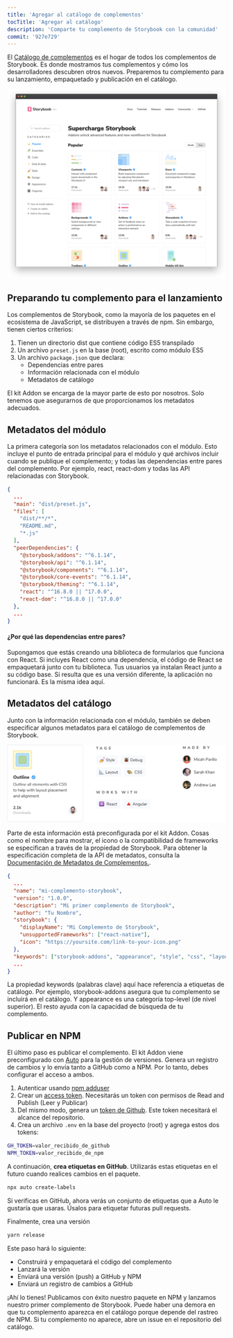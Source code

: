 ```yaml
---
title: 'Agregar al catálogo de complementos'
tocTitle: 'Agregar al catálogo'
description: 'Comparte tu complemento de Storybook con la comunidad'
commit: '927e729'
---
```


El [Catálogo de complementos](https://storybook.js.org/addons) es el hogar de todos los complementos de Storybook. Es donde mostramos tus complementos y cómo los desarrolladores descubren otros nuevos. Preparemos tu complemento para su lanzamiento, empaquetado y publicación en el catálogo.

![](../../images/catalog.png)

## Preparando tu complemento para el lanzamiento

Los complementos de Storybook, como la mayoría de los paquetes en el ecosistema de JavaScript, se distribuyen a través de npm. Sin embargo, tienen ciertos criterios:

1. Tienen un directorio dist que contiene código ES5 transpilado
2. Un archivo `preset.js` en la base (root), escrito como módulo ES5
3. Un archivo `package.json` que declara:
   - Dependencias entre pares
   - Información relacionada con el módulo
   - Metadatos de catálogo

El kit Addon se encarga de la mayor parte de esto por nosotros. Solo tenemos que asegurarnos de que proporcionamos los metadatos adecuados.

## Metadatos del módulo

La primera categoría son los metadatos relacionados con el módulo. Esto incluye el punto de entrada principal para el módulo y qué archivos incluir cuando se publique el complemento; y todas las dependencias entre pares del complemento. Por ejemplo, react, react-dom y todas las API relacionadas con Storybook.

```json:title=package.json
{
  ...
  "main": "dist/preset.js",
  "files": [
    "dist/**/*",
    "README.md",
    "*.js"
  ],
  "peerDependencies": {
    "@storybook/addons": "^6.1.14",
    "@storybook/api": "^6.1.14",
    "@storybook/components": "^6.1.14",
    "@storybook/core-events": "^6.1.14",
    "@storybook/theming": "^6.1.14",
    "react": "^16.8.0 || ^17.0.0",
    "react-dom": "^16.8.0 || ^17.0.0"
  },
  ...
}
```

#### ¿Por qué las dependencias entre pares?

Supongamos que estás creando una biblioteca de formularios que funciona con React. Si incluyes React como una dependencia, el código de React se empaquetará junto con tu biblioteca. Tus usuarios ya instalan React junto a su código base. Si resulta que es una versión diferente, la aplicación no funcionará. Es la misma idea aquí.

## Metadatos del catálogo

Junto con la información relacionada con el módulo, también se deben especificar algunos metadatos para el catálogo de complementos de Storybook.

![catalog metadata includes tags, compatibility, authors, etc.](../../images/catalog-metadata.png)

Parte de esta información está preconfigurada por el kit Addon. Cosas como el nombre para mostrar, el icono o la compatibilidad de frameworks se especifican a través de la propiedad de Storybook. Para obtener la especificación completa de la API de metadatos, consulta la [Documentación de Metadatos de Complementos.](https://storybook.js.org/docs/react/addons/addon-catalog/#addon-metadata).

```json:title=package.json
{
  ...
  "name": "mi-complemento-storybook",
  "version": "1.0.0",
  "description": "Mi primer complemento de Storybook",
  "author": "Tu Nombre",
  "storybook": {
    "displayName": "Mi Complemento de Storybook",
    "unsupportedFrameworks": ["react-native"],
    "icon": "https://yoursite.com/link-to-your-icon.png"
  },
  "keywords": ["storybook-addons", "appearance", "style", "css", "layout", "debug"]
  ...
}
```

La propiedad keywords (palabras clave) aquí hace referencia a etiquetas de catálogo. Por ejemplo, storybook-addons asegura que tu complemento se incluirá en el catálogo. Y appearance es una categoría top-level (de nivel superior). El resto ayuda con la capacidad de búsqueda de tu complemento.

## Publicar en NPM

El último paso es publicar el complemento. El kit Addon viene preconfigurado con [Auto](https://github.com/intuit/auto) para la gestión de versiones. Genera un registro de cambios y lo envía tanto a GitHub como a NPM. Por lo tanto, debes configurar el acceso a ambos.

1. Autenticar usando [npm adduser](https://docs.npmjs.com/cli/adduser.html)
2. Crear un [access token](https://docs.npmjs.com/creating-and-viewing-access-tokens#creating-access-tokens). Necesitarás un token con permisos de Read and Publish (Leer y Publicar)
3. Del mismo modo, genera un [token de Github](https://github.com/settings/tokens). Este token necesitará el alcance del repositorio.
4. Crea un archivo `.env` en la base del proyecto (root) y agrega estos dos tokens:

```bash
GH_TOKEN=valor_recibido_de_github
NPM_TOKEN=valor_recibido_de_npm
```

A continuación, **crea etiquetas en GitHub**. Utilizarás estas etiquetas en el futuro cuando realices cambios en el paquete.

```bash
npx auto create-labels
```

Si verificas en GitHub, ahora verás un conjunto de etiquetas que a Auto le gustaría que usaras. Úsalos para etiquetar futuras pull requests.

Finalmente, crea una versión

```bash
yarn release
```

Este paso hará lo siguiente:

- Construirá y empaquetará el código del complemento
- Lanzará la versión
- Enviará una versión (push) a GitHub y NPM
- Enviará un registro de cambios a GitHub

¡Ahí lo tienes! Publicamos con éxito nuestro paquete en NPM y lanzamos nuestro primer complemento de Storybook. Puede haber una demora en que tu complemento aparezca en el catálogo porque depende del rastreo de NPM. Si tu complemento no aparece, abre un issue en el repositorio del catálogo.
